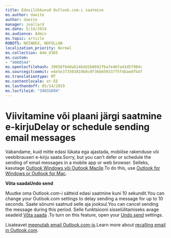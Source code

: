 ```yaml
---
title: Edasilükkunud Outlook.com-i saatmine
ms.author: daeite
author: daeite
manager: joallard
ms.date: 5/14/2019
ms.audience: Admin
ms.topic: article
ROBOTS: NOINDEX, NOFOLLOW
localization_priority: Normal
ms.collection: Adm_O365
ms.custom:
- "9000544"
ms.openlocfilehash: 39858f640ab24bdd1b8692fba7e46fa43d5f984c
ms.sourcegitcommit: e4e5e373503819b0c0f36b659337f5f4bae8fb4f
ms.translationtype: MT
ms.contentlocale: et-EE
ms.lasthandoff: 05/14/2019
ms.locfileid: "34031694"
---
```

# <a name="delay-or-schedule-sending-email-messages"></a><span data-ttu-id="20cf8-102">Viivitamine või plaani järgi saatmine e-kirju</span><span class="sxs-lookup"><span data-stu-id="20cf8-102">Delay or schedule sending email messages</span></span>

<span data-ttu-id="20cf8-103">Vabandame, kuid mitte edasi lükata ega ajastada, mobiilse rakenduse või veebibrauseri e-kirju saata.</span><span class="sxs-lookup"><span data-stu-id="20cf8-103">Sorry, but you can't defer or schedule the sending of email messages in a mobile app or web browser.</span></span> <span data-ttu-id="20cf8-104">Selleks, kasutage [Outlook Windows või Outlook Macile](https://products.office.com/outlook/email-and-calendar-software-microsoft-outlook).</span><span class="sxs-lookup"><span data-stu-id="20cf8-104">To do this, use [Outlook for Windows or Outlook for Mac](https://products.office.com/outlook/email-and-calendar-software-microsoft-outlook).</span></span>

<span data-ttu-id="20cf8-105">**Võta saada**</span><span class="sxs-lookup"><span data-stu-id="20cf8-105">**Undo send**</span></span>

<span data-ttu-id="20cf8-106">Muutke oma Outlook.com-i sätteid edasi saatmine kuni 10 sekundit.</span><span class="sxs-lookup"><span data-stu-id="20cf8-106">You can change your Outlook.com settings to delay sending a message for up to 10 seconds.</span></span> <span data-ttu-id="20cf8-107">Saate sõnumi saatnud selle aja jooksul.</span><span class="sxs-lookup"><span data-stu-id="20cf8-107">You can cancel sending the message during this period.</span></span> <span data-ttu-id="20cf8-108">Selle funktsiooni sisselülitamiseks avage seadeid [Võta saada](https://outlook.live.com/mail/options/mail/messageContent/undoSend) .</span><span class="sxs-lookup"><span data-stu-id="20cf8-108">To turn on this feature, open your [Undo send](https://outlook.live.com/mail/options/mail/messageContent/undoSend) settings.</span></span>

<span data-ttu-id="20cf8-109">Lisateavet [meenutab email Outlook.com-is](https://support.office.com/article/c069ddde-5282-4085-8f4c-d7b133324f8a).</span><span class="sxs-lookup"><span data-stu-id="20cf8-109">Learn more about [recalling email in Outlook.com](https://support.office.com/article/c069ddde-5282-4085-8f4c-d7b133324f8a).</span></span>